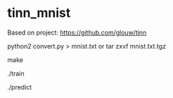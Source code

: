 # tinn_mnist

Based on project: https://github.com/glouw/tinn

python2 convert.py > mnist.txt   or  tar zxvf mnist.txt.tgz

make

./train

./predict


